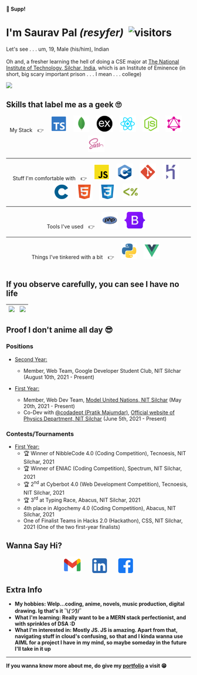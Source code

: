 #### 👋 Supp!

# I'm <b>Saurav Pal</b> <i>(resyfer)</i>&nbsp;&nbsp;![visitors](https://visitor-badge.glitch.me/badge?page_id=resyfer.resyfer)

Let's see . . . um, 19, Male (his/him), Indian<br><br>
Oh and, a fresher learning the hell of doing a CSE major at [The National Institute of Technology, Silchar, India](http://www.nits.ac.in), which is an Institute of Eminence (in short, big scary important prison . . . I mean . . . college)
<br>

<img src="https://activity-graph.herokuapp.com/graph?username=resyfer&theme=react-dark&line=4722df&color=efefef&bg_color=2A2D32&custom_title=Me%20Doing%20What%20I%20Do&hide_border=true" />

## Skills that label me as a geek 🙄

<div align="center" width=80%>
My Stack&emsp;👉&emsp;
<code><img title="TypeScript (TS)" height="45" src="./img/typescript.svg"></code>&emsp;
<code><img title="MongoDB" height="45" src="./img/mongodb.svg"></code>&emsp;
<code><img title="Express" height="45" src="./img/express.svg"></code>&emsp;
<code><img title="React" height="45" src="./img/reactjs.svg"></code>&emsp;
<code><img title="NodeJS" height="45" src="./img/nodejs.svg"></code>&emsp;
<code><img title="GraphQL & Apollo" height="45" src="./img/graphql.svg"></code>&emsp;
<code><img title="Syntactically Awesome Style Sheets (Sass)" height="45" src="./img/sass.svg"></code>&emsp;
</div>
<hr>
<div align="center" width=80%>
Stuff I'm comfortable with&emsp;👉&emsp;
<code><img title="JavaScript (JS)" height="45" src="./img/javascript.svg"></code>&emsp;
<code><img title="C++ 17" height="45" src="./img/cpp.svg"></code>&emsp;
<code><img title="Git" height="45" src="./img/git.svg"></code>&emsp;
<code><img title="Heroku" height="45" src="./img/heroku.svg"></code>&emsp;
<code><img title="C (11)" height="45" src="./img/c.svg"></code>&emsp;
<code><img title="HTML 5" height="45" src="./img/html.svg"></code>&emsp;
<code><img title="CSS 3" height="45" src="./img/css.svg"></code>&emsp;
<code><img title="EJS" height="45" src="./img/ejs.svg"></code>&emsp;
</div>
<hr>
<div align="center" width=80%>
Tools I've used&emsp;👉&emsp;
<code><img title="PHP" height="45" src="./img/php.svg"></code>&emsp;
<code><img title="Bootstrap 5" height="45" src="./img/bootstrap5.svg"></code>&emsp;
</div>
<hr>
<div align="center" width=80%>
Things I've tinkered with a bit&emsp;👉&emsp;
<code><img title="Python" height="45" src="./img/python.svg"></code>&emsp;
<code><img title="Vue" height="45" src="./img/vue.svg"></code>&emsp;
</div>
<br>

## If you observe carefully, you can see I have no life

<div align="center" width=100%>
  
  | <img height="150" src="https://github-readme-stats.vercel.app/api/top-langs/?username=resyfer&theme=synthwave&layout=compact"> | <img height="150" src="https://github-readme-stats.vercel.app/api?username=resyfer&count_private=t&hide=stars&theme=synthwave"> |
  |---|---|

</div>

## Proof I don't anime all day 😎

### Positions

- <u>Second Year:</u>
  - Member, Web Team, Google Developer Student Club, NIT Silchar (August 10th, 2021 - Present)

- <u>First Year:</u>
  - Member, Web Dev Team, [Model United Nations, NIT Silchar](https://github.com/AdityaKotari/nitsmun2021-22) (May 20th, 2021 - Present)
  - Co-Dev with [@codadept (Pratik Majumdar)](https://github.com/codadept), [Official website of Physics Department, NIT Silchar](http://www.nits.ac.in/departments/physics/physics.php) (June 5th, 2021 - Present)

### Contests/Tournaments

- <u>First Year:</u>
  - 🏆 Winner of NibbleCode 4.0 (Coding Competition), Tecnoesis, NIT Silchar, 2021
  - 🏆 Winner of ENIAC (Coding Competition), Spectrum, NIT Silchar, 2021
  - 🏆 2<sup>nd</sup> at Cyberbot 4.0 (Web Development Competition), Tecnoesis, NIT Silchar, 2021
  - 🏆 3<sup>rd</sup> at Typing Race, Abacus, NIT Silchar, 2021
  - 4th place in Algochemy 4.0 (Coding Competition), Abacus, NIT Silchar, 2021
  - One of Finalist Teams in Hacks 2.0 (Hackathon), CSS, NIT Silchar, 2021 (One of the two first-year finalists)
    <br>

## Wanna Say Hi?

<div align="center" width=80%>
<a title="Gmail" href="https://mail.google.com/mail/u/0/?view=cm&fs=1&to=resyfer.dev@gmail.com&tf=1"><img height="45" src="./img/gmail.svg"></a>&emsp;&emsp;
<a title="LinkedIn" href="https://www.linkedin.com/in/resyfer/"><img  height="40" src="./img/linkedin.svg"></a>&emsp;&emsp;
<a title="Facebook" href="https://www.facebook.com/resyfer17/"><img  height="40" src="./img/facebook.svg"></a>
</div>

## Extra Info

- <strong>My hobbies</hobbies>: Welp...coding, anime, novels, music production, digital drawing. Ig that's it ¯\\_(ツ)_/¯
- <strong>What I'm learning</strong>: Really want to be a MERN stack perfectionist, and with sprinkles of DSA :D
- <strong>What I'm interested in</strong>: Mostly JS. JS is amazing. Apart from that, navigating stuff in cloud's confusing, so that and I kinda wanna use AIML for a project I have in my mind, so maybe someday in the future I'll take in it up

<hr>

If you wanna know more about me, do give my [portfolio](https://resyfer.vercel.app/) a visit 😁
